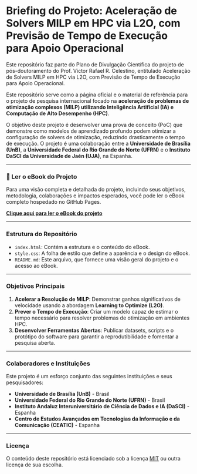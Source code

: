 # Briefing do Projeto: Aceleração de Solvers MILP em HPC via L2O, com Previsão de Tempo de  Execução para Apoio Operacional

Este repositório faz parte do Plano de Divulgação Científica do projeto de pós-doutoramento do Prof. Victor Rafael R. Celestino, entitulado Aceleração de Solvers MILP em HPC via L2O, com Previsão de Tempo de Execução para Apoio Operacional.

Este repositório serve como a página oficial e o material de referência para o projeto de pesquisa internacional focado na **aceleração de problemas de otimização complexos (MILP) utilizando Inteligência Artificial (IA) e Computação de Alto Desempenho (HPC)**.

O objetivo deste projeto é desenvolver uma prova de conceito (PoC) que demonstre como modelos de aprendizado profundo podem otimizar a configuração de solvers de otimização, reduzindo drasticamente o tempo de execução. O projeto é uma colaboração entre a **Universidade de Brasília (UnB)**, a **Universidade Federal do Rio Grande do Norte (UFRN)** e o **Instituto DaSCI da Universidade de Jaén (UJA)**, na Espanha.

---

### 📖 Ler o eBook do Projeto

Para uma visão completa e detalhada do projeto, incluindo seus objetivos, metodologia, colaborações e impactos esperados, você pode ler o eBook completo hospedado no GitHub Pages.

**[Clique aqui para ler o eBook do projeto](https://cvictorr2508.github.io/milp-l2o-hpc-posdoc)**


---

### Estrutura do Repositório

* `index.html`: Contém a estrutura e o conteúdo do eBook.
* `style.css`: A folha de estilo que define a aparência e o design do eBook.
* `README.md`: Este arquivo, que fornece uma visão geral do projeto e o acesso ao eBook.

---

### Objetivos Principais

1.  **Acelerar a Resolução de MILP**: Demonstrar ganhos significativos de velocidade usando a abordagem **Learning to Optimize (L2O)**.
2.  **Prever o Tempo de Execução**: Criar um modelo capaz de estimar o tempo necessário para resolver problemas de otimização em ambientes HPC.
3.  **Desenvolver Ferramentas Abertas**: Publicar datasets, scripts e o protótipo do software para garantir a reprodutibilidade e fomentar a pesquisa aberta.

---

### Colaboradores e Instituições

Este projeto é um esforço conjunto das seguintes instituições e seus pesquisadores:

* **Universidade de Brasília (UnB)** - Brasil
* **Universidade Federal do Rio Grande do Norte (UFRN)** - Brasil
* **Instituto Andaluz Interuniversitário de Ciência de Dados e IA (DaSCI)** - Espanha
* **Centro de Estudos Avançados em Tecnologias da Informação e da Comunicação (CEATIC)** - Espanha

---

### Licença

O conteúdo deste repositório está licenciado sob a licença [MIT](LICENSE) ou outra licença de sua escolha.
